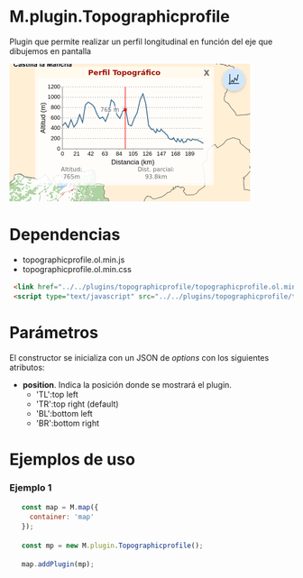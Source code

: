 # M.plugin.Topographicprofile

Plugin que permite realizar un perfil longitudinal en función del eje que dibujemos en pantalla

![Imagen1](img/topographicprofile.png)

# Dependencias

- topographicprofile.ol.min.js
- topographicprofile.ol.min.css


```html
 <link href="../../plugins/topographicprofile/topographicprofile.ol.min.css" rel="stylesheet" />
 <script type="text/javascript" src="../../plugins/topographicprofile/topographicprofile.ol.min.js"></script>
```

# Parámetros

El constructor se inicializa con un JSON de _options_ con los siguientes atributos:

- **position**. Indica la posición donde se mostrará el plugin.
  - 'TL':top left
  - 'TR':top right (default)
  - 'BL':bottom left
  - 'BR':bottom right

# Ejemplos de uso

### Ejemplo 1
```javascript
   const map = M.map({
     container: 'map'
   });

   const mp = new M.plugin.Topographicprofile();

   map.addPlugin(mp);
```
